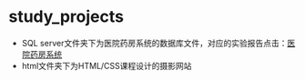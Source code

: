 # study_projects
* SQL server文件夹下为医院药房系统的数据库文件，对应的实验报告点击：[医院药房系统](https://www.yuque.com/docs/share/3017c8fa-b323-43ba-8967-d3015f6f3e23?#)
* html文件夹下为HTML/CSS课程设计的摄影网站

